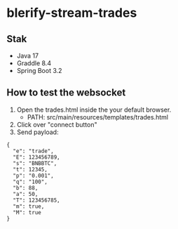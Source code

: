 # blerify-stream-trades

## Stak
- Java 17
- Graddle 8.4
- Spring Boot 3.2

## How to test the websocket
1. Open the trades.html inside the your default browser.
    - PATH: src/main/resources/templates/trades.html
2. Click over "connect button"
3. Send payload:

```
{
  "e": "trade",
  "E": 123456789,
  "s": "BNBBTC",
  "t": 12345,
  "p": "0.001",
  "q": "100",
  "b": 88,
  "a": 50,
  "T": 123456785,
  "m": true,
  "M": true
}
```